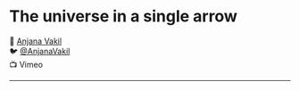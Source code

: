 # The universe in a single arrow

:bust_in_silhouette: [Anjana Vakil](http://vakila.github.io/)  
:bird:               [@AnjanaVakil](https://twitter.com/AnjanaVakil)  
:tv:                 Vimeo

---
